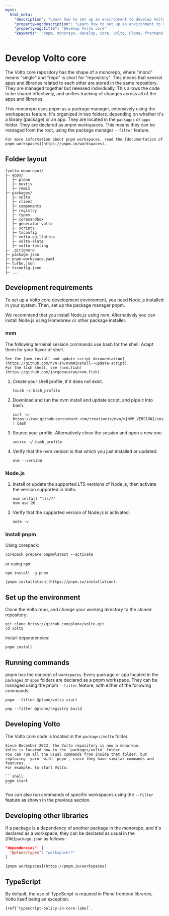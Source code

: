 ```yaml
---
myst:
  html_meta:
    "description": "Learn how to set up an environment to develop Volto core and the basics of the Volto monorepo."
    "property=og:description": "Learn how to set up an environment to develop Volto core and the basics of the Volto monorepo."
    "property=og:title": "Develop Volto core"
    "keywords": "pnpm, monorepo, develop, core, Volto, Plone, frontend, typescript"
---
```


# Develop Volto core

The Volto core repository has the shape of a monorepo, where "mono" means "single" and "repo" is short for "repository".
This means that several apps and libraries related to each other are stored in the same repository.
They are managed together but released individually.
This allows the code to be shared effectively, and unifies tracking of changes across all of the apps and libraries.

This monorepo uses pnpm as a package manager, extensively using the workspaces feature.
It's organized in two folders, depending on whether it's a library (package) or an app.
They are located in the `packages` or `apps` folder.
They are declared as pnpm workspaces.
This means they can be managed from the root, using the package manager `--filter` feature.

```{seealso}
For more information about pnpm workspaces, read the [documentation of pnpm workspaces](https://pnpm.io/workspaces).
```


## Folder layout

```text
(volto-monorepo)/
├─ apps/
│  ├─ plone
│  ├─ nextjs
│  ├─ remix
├─ packages/
│  ├─ volto
│  ├─ client
│  ├─ components
│  ├─ registry
│  ├─ types
│  ├─ coresandbox
│  ├─ generator-volto
│  ├─ scripts
│  ├─ tsconfig
│  ├─ volto-guillotina
│  ├─ volto-slate
│  ├─ volto-testing
├─ .gitignore
├─ package.json
├─ pnpm-workspace.yaml
├─ turbo.json
├─ tsconfig.json
├─ ...
```

## Development requirements

To set up a Volto core development environment, you need Node.js installed in your system.
Then, set up the package manager pnpm.

We recommend that you install Node.js using nvm.
Alternatively you can install Node.js using Homebrew or other package installer.


### nvm

The following terminal session commands use bash for the shell.
Adapt them for your flavor of shell.

```{seealso}
See the [nvm install and update script documentation](https://github.com/nvm-sh/nvm#install--update-script).
For the fish shell, see [nvm.fish](https://github.com/jorgebucaran/nvm.fish).
```

1.  Create your shell profile, if it does not exist.

    ```shell
    touch ~/.bash_profile
    ```

2.  Download and run the nvm install and update script, and pipe it into bash.

    ```shell
    curl -o- https://raw.githubusercontent.com/creationix/nvm/v{NVM_VERSION}/install.sh | bash
    ```

3.  Source your profile.
    Alternatively close the session and open a new one.

    ```shell
    source ~/.bash_profile
    ```

4.  Verify that the nvm version is that which you just installed or updated:

    ```shell
    nvm --version
    ```


### Node.js

1.  Install or update the supported LTS versions of Node.js, then activate the version supported in Volto.

    ```shell
    nvm install "lts/*"
    nvm use 20
    ```

2.  Verify that the supported version of Node.js is activated.

    ```shell
    node -v
    ```


### Install pnpm

Using corepack:

```shell
corepack prepare pnpm@latest --activate
```

or using `npm`:

```shell
npm install -g pnpm
```

```{seealso}
[pnpm installation](https://pnpm.io/installation).
```


## Set up the environment

Clone the Volto repo, and change your working directory to the cloned repository:

```shell
git clone https://github.com/plone/volto.git
cd volto
```

Install dependencies:

```shell
pnpm install
```


## Running commands

pnpm has the concept of `workspaces`.
Every package or app located in the `packages` or `apps` folders are declared as a pnpm workspace.
They can be managed using the pnpm `--filter` feature, with either of the following commands:

```shell
pnpm --filter @plone/volto start
```

```shell
pnp --filter @plone/registry build
```


## Developing Volto

The Volto core code is located in the `packages/volto` folder.

````{versionchanged} 18.x.x
Since December 2023, the Volto repository is now a monorepo.
Volto is located now in the `packages/volto` folder.
You can run all the usual commands from inside that folder, but replacing `yarn` with `pnpm`, since they have similar commands and features.
For example, to start Volto:

```shell
pnpm start
```
````

You can also run commands of specific workspaces using the `--filter` feature as shown in the previous section.


## Developing other libraries

If a package is a dependency of another package in the monorepo, and it's declared as a workspace, they can be declared as usual in the {file}`package.json` as follows:

```json
"dependencies": {
  "@plone/types": "workspace:*"
}
```

```{seealso}
[pnpm workspaces](https://pnpm.io/workspaces)
```


## TypeScript

By default, the use of TypeScript is required in Plone frontend libraries, Volto itself being an exception.

```{seealso}
{ref}`typescript-policy-in-core-label`.
```
